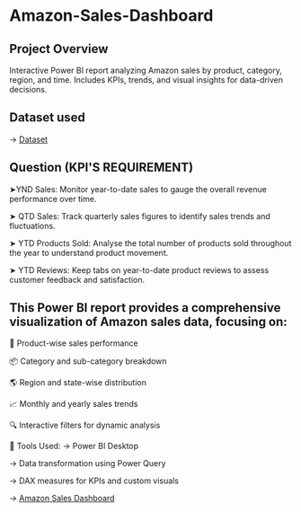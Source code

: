 # Amazon-Sales-Dashboard
## Project Overview
Interactive Power BI report analyzing Amazon sales by product, category, region, and time. Includes KPIs, trends, and visual insights for data-driven decisions.

## Dataset used
  -> <a href="https://github.com/janvibhagwani/Amazon-Sales-Dashboard-/blob/main/Amazon_Combined_Data.xlsx">Dataset</a>

## Question (KPI'S REQUIREMENT)
➤YND Sales: Monitor year-to-date sales to gauge the overall revenue performance over time.

➤ QTD Sales: Track quarterly sales figures to identify sales trends and fluctuations.

➤ YTD Products Sold: Analyse the total number of products sold throughout the year to understand
product movement.

➤ YTD Reviews: Keep tabs on year-to-date product reviews to assess customer feedback and satisfaction.

## This Power BI report provides a comprehensive visualization of Amazon sales data, focusing on:

🛒 Product-wise sales performance

📦 Category and sub-category breakdown

🌎 Region and state-wise distribution

📈 Monthly and yearly sales trends

🔍 Interactive filters for dynamic analysis

🔧 Tools Used:
-> Power BI Desktop

-> Data transformation using Power Query

-> DAX measures for KPIs and custom visuals

-> <a href="https://github.com/janvibhagwani/Amazon-Sales-Dashboard-/blob/main/Amazon.png">Amazon Sales Dashboard</a>




